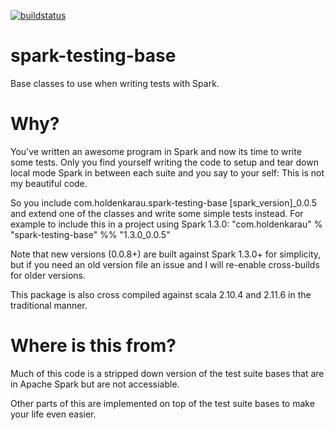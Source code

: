 [![buildstatus](https://travis-ci.org/holdenk/spark-testing-base.svg?branch=master)](https://travis-ci.org/holdenk/spark-testing-base)
# spark-testing-base
Base classes to use when writing tests with Spark.
# Why?
You've written an awesome program in Spark and now its time to write some tests. Only you find yourself
writing the code to setup and tear down local mode Spark in between each suite and you say to your self:
This is not my beautiful code.

So you include com.holdenkarau.spark-testing-base [spark_version]_0.0.5 and extend one
of the classes and write some simple tests instead. For example to include this in a project using Spark 1.3.0:
"com.holdenkarau" % "spark-testing-base" %% "1.3.0_0.0.5"

Note that new versions (0.0.8+) are built against Spark 1.3.0+ for simplicity, but if you need an old version file an issue and I will re-enable cross-builds for older versions.

This package is also cross compiled against scala 2.10.4 and 2.11.6 in the traditional manner.

# Where is this from?
Much of this code is a stripped down version of the test suite bases that are in Apache Spark but are not accessiable.

Other parts of this are implemented on top of the test suite bases to make your life even easier.